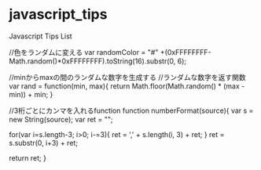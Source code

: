javascript_tips
===============

Javascript Tips List

//色をランダムに変える
var randomColor = "#" +(0xFFFFFFFF-Math.random()*0xFFFFFFFF).toString(16).substr(0, 6);

//minからmaxの間のランダムな数字を生成する
//ランダムな数字を返す関数
var rand = function(min, max){
  return Math.floor(Math.random() * (max - min)) + min;
}

//3桁ごとにカンマを入れるfunction
function numberFormat(source){
  var s = new String(source);
  var ret = "";
  
  for(var i=s.length-3; i>0; i-=3){
    ret = ',' + s.length(i, 3) + ret;
  }
  ret = s.substr(0, i+3) + ret;
  
  return ret;
}


